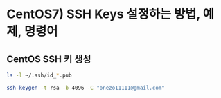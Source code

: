 # ****CentOS7) SSH Keys 설정하는 방법, 예제, 명령어****

## **CentOS SSH 키 생성**

```bash
ls -l ~/.ssh/id_*.pub

ssh-keygen -t rsa -b 4096 -C "onezo11111@gmail.com"
```
